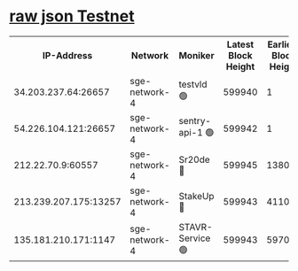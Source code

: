 
[raw json Testnet](https://rpc-check.sget.stavr.tech/sget/rpc-sget-result.json)
=


<table><tr><th>IP-Address</th><th>Network</th><th>Moniker</th><th>Latest Block Height</th><th>Earliest Block Height</th><th>Catching Up</th><th>Tx Index</th><th>Voting Power</th><th>Scan Time</th></tr><tr><td>34.203.237.64:26657</td><td>sge-network-4</td><td>testvld 🟢</td><td>599940</td><td>1</td><td>False</td><td>on</td><td>0</td><td>2023-12-11T20:24:47.812073854UTC</td></tr><tr><td>54.226.104.121:26657</td><td>sge-network-4</td><td>sentry-api-1 🟢</td><td>599942</td><td>1</td><td>False</td><td>on</td><td>0</td><td>2023-12-11T20:25:00.688212227UTC</td></tr><tr><td>212.22.70.9:60557</td><td>sge-network-4</td><td>Sr20de 🔴</td><td>599945</td><td>138001</td><td>False</td><td>on</td><td>99</td><td>2023-12-11T20:25:18.109978444UTC</td></tr><tr><td>213.239.207.175:13257</td><td>sge-network-4</td><td>StakeUp 🔴</td><td>599943</td><td>411001</td><td>False</td><td>off</td><td>100</td><td>2023-12-11T20:25:09.082574735UTC</td></tr><tr><td>135.181.210.171:1147</td><td>sge-network-4</td><td>STAVR-Service 🟢</td><td>599943</td><td>597001</td><td>False</td><td>on</td><td>0</td><td>2023-12-11T20:25:09.419214117UTC</td></tr></table>
